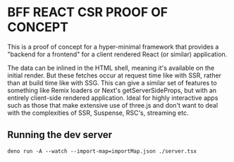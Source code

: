 # BFF REACT CSR PROOF OF CONCEPT

This is a proof of concept for a hyper-minimal framework that provides a
"backend for a frontend" for a client rendered React (or similar) application.

The data can be inlined in the HTML shell, meaning it's available on the initial
render. But these fetches occur at request time like with SSR, rather than at
build time like with SSG. This can give a similar set of features to something
like Remix loaders or Next's getServerSideProps, but with an entirely
client-side rendered application. Ideal for highly interactive apps such as
those that make extensive use of three.js and don't want to deal with the
complexities of SSR, Suspense, RSC's, streaming etc.

## Running the dev server

```
deno run -A --watch --import-map=importMap.json ./server.tsx
```
